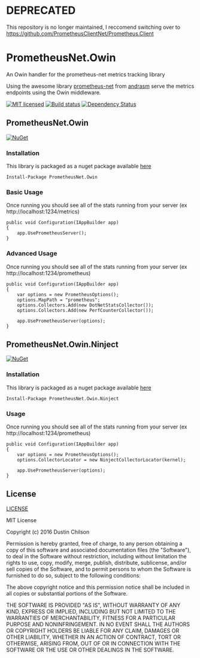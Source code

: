 # DEPRECATED
This repository is no longer maintained, I reccomend switching over to https://github.com/PrometheusClientNet/Prometheus.Client

# PrometheusNet.Owin #
An Owin handler for the prometheus-net metrics tracking library

Using the awesome library [prometheus-net](https://github.com/andrasm/prometheus-net) from [andrasm](https://github.com/andrasm) serve the metrics endpoints using the Owin middleware.

[![MIT licensed](https://img.shields.io/badge/license-MIT-blue.svg)](https://raw.githubusercontent.com/dustinchilson/PrometheusNet.Owin/master/LICENSE)
[![Build status](https://ci.appveyor.com/api/projects/status/gse68cbbu7dwv8id/branch/master?svg=true)](https://ci.appveyor.com/project/dustinchilson/prometheusnet-owin/branch/master)
[![Dependency Status](https://dependencyci.com/github/dustinchilson/PrometheusNet.Owin/badge)](https://dependencyci.com/github/dustinchilson/PrometheusNet.Owin)

## PrometheusNet.Owin ##

[![NuGet](https://img.shields.io/nuget/v/PrometheusNet.Owin.svg)](https://www.nuget.org/packages/PrometheusNet.Owin/)

### Installation ###
This library is packaged as a nuget package available [here](https://www.nuget.org/packages/PrometheusNet.Owin/)

```
Install-Package PrometheusNet.Owin
```

### Basic Usage ###
Once running you should see all of the stats running from your server (ex http://localhost:1234/metrics)
```CSharp
public void Configuration(IAppBuilder app)
{
    app.UsePrometheusServer();
}
```

### Advanced Usage ###
Once running you should see all of the stats running from your server (ex http://localhost:1234/prometheus)

```CSharp
public void Configuration(IAppBuilder app)
{
    var options = new PrometheusOptions();
    options.MapPath = "prometheus";
    options.Collectors.Add(new DotNetStatsCollector());
    options.Collectors.Add(new PerfCounterCollector());

    app.UsePrometheusServer(options);
}
```

## PrometheusNet.Owin.Ninject ##

[![NuGet](https://img.shields.io/nuget/v/PrometheusNet.Owin.Ninject.svg)](https://www.nuget.org/packages/PrometheusNet.Owin.Ninject/)

### Installation ###
This library is packaged as a nuget package available [here](https://www.nuget.org/packages/PrometheusNet.Owin.Ninject/)

```
Install-Package PrometheusNet.Owin.Ninject
```

### Usage ###
Once running you should see all of the stats running from your server (ex http://localhost:1234/prometheus)

```CSharp
public void Configuration(IAppBuilder app)
{
    var options = new PrometheusOptions();
    options.CollectorLocator = new NinjectCollectorLocator(kernel);

    app.UsePrometheusServer(options);
}
```

## License ##

[LICENSE](https://raw.githubusercontent.com/dustinchilson/PrometheusNet.Owin/master/LICENSE)

MIT License

Copyright (c) 2016 Dustin Chilson

Permission is hereby granted, free of charge, to any person obtaining a copy
of this software and associated documentation files (the "Software"), to deal
in the Software without restriction, including without limitation the rights
to use, copy, modify, merge, publish, distribute, sublicense, and/or sell
copies of the Software, and to permit persons to whom the Software is
furnished to do so, subject to the following conditions:

The above copyright notice and this permission notice shall be included in all
copies or substantial portions of the Software.

THE SOFTWARE IS PROVIDED "AS IS", WITHOUT WARRANTY OF ANY KIND, EXPRESS OR
IMPLIED, INCLUDING BUT NOT LIMITED TO THE WARRANTIES OF MERCHANTABILITY,
FITNESS FOR A PARTICULAR PURPOSE AND NONINFRINGEMENT. IN NO EVENT SHALL THE
AUTHORS OR COPYRIGHT HOLDERS BE LIABLE FOR ANY CLAIM, DAMAGES OR OTHER
LIABILITY, WHETHER IN AN ACTION OF CONTRACT, TORT OR OTHERWISE, ARISING FROM,
OUT OF OR IN CONNECTION WITH THE SOFTWARE OR THE USE OR OTHER DEALINGS IN THE
SOFTWARE.
